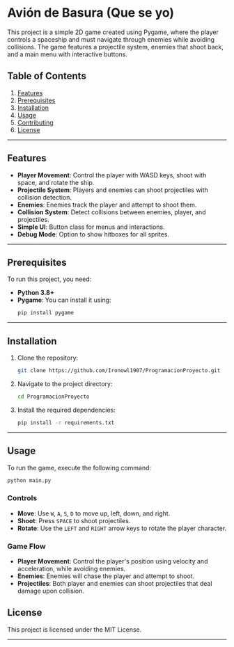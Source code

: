 # Avión de Basura (Que se yo)

This project is a simple 2D game created using Pygame, where the player controls a spaceship and must navigate through enemies while avoiding collisions. The game features a projectile system, enemies that shoot back, and a main menu with interactive buttons.

## Table of Contents
1. [Features](#features)
2. [Prerequisites](#prerequisites)
3. [Installation](#installation)
4. [Usage](#usage)
5. [Contributing](#contributing)
6. [License](#license)

---

## Features
- **Player Movement**: Control the player with WASD keys, shoot with space, and rotate the ship.
- **Projectile System**: Players and enemies can shoot projectiles with collision detection.
- **Enemies**: Enemies track the player and attempt to shoot them.
- **Collision System**: Detect collisions between enemies, player, and projectiles.
- **Simple UI**: Button class for menus and interactions.
- **Debug Mode**: Option to show hitboxes for all sprites.

---

## Prerequisites
To run this project, you need:
- **Python 3.8+**
- **Pygame**: You can install it using:
    ```bash
    pip install pygame
    ```

---

## Installation
1. Clone the repository:
    ```bash
    git clone https://github.com/Ironowl1907/ProgramacionProyecto.git
    ```
2. Navigate to the project directory:
    ```bash
    cd ProgramacionProyecto
    ```

3. Install the required dependencies:
    ```bash
    pip install -r requirements.txt
    ```

---

## Usage
To run the game, execute the following command:

```bash
python main.py
```

### Controls
- **Move**: Use `W`, `A`, `S`, `D` to move up, left, down, and right.
- **Shoot**: Press `SPACE` to shoot projectiles.
- **Rotate**: Use the `LEFT` and `RIGHT` arrow keys to rotate the player character.

### Game Flow
- **Player Movement**: Control the player's position using velocity and acceleration, while avoiding enemies.
- **Enemies**: Enemies will chase the player and attempt to shoot.
- **Projectiles**: Both player and enemies can shoot projectiles that deal damage upon collision.


## License
This project is licensed under the MIT License.

---
